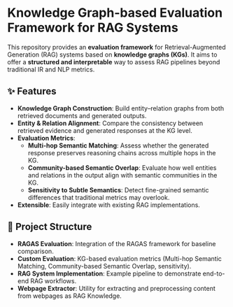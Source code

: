 # Knowledge Graph-based Evaluation Framework for RAG Systems 
This repository provides an **evaluation framework** for Retrieval-Augmented Generation (RAG) systems based on **knowledge graphs (KGs)**. It aims to offer a **structured and interpretable** way to assess RAG pipelines beyond traditional IR and NLP metrics.
## ✨ Features
- **Knowledge Graph Construction**: Build entity–relation graphs from both retrieved documents and generated outputs.
- **Entity & Relation Alignment**: Compare the consistency between retrieved evidence and generated responses at the KG level.
- **Evaluation Metrics**:
  - **Multi-hop Semantic Matching**: Assess whether the generated response preserves reasoning chains across multiple hops in the KG.
  - **Community-based Semantic Overlap**: Evaluate how well entities and relations in the output align with semantic communities in the KG.
  - **Sensitivity to Subtle Semantics**: Detect fine-grained semantic differences that traditional metrics may overlook.
- **Extensible**: Easily integrate with existing RAG implementations.
## 📂 Project Structure
- **RAGAS Evaluation**: Integration of the RAGAS framework for baseline comparison.  
- **Custom Evaluation**: KG-based evaluation metrics (Multi-hop Semantic Matching, Community-based Semantic Overlap, sensitivity).  
- **RAG System Implementation**: Example pipeline to demonstrate end-to-end RAG workflows.  
- **Webpage Extractor**: Utility for extracting and preprocessing content from webpages as RAG Knowledge.  


